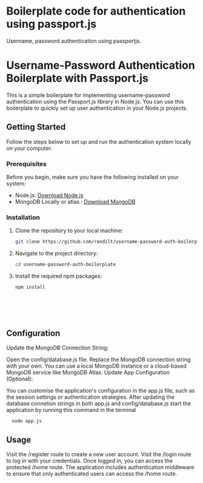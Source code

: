 
# Boilerplate code for authentication using passport.js 

Username, password authentication using passportjs.




# Username-Password Authentication Boilerplate with Passport.js

This is a simple boilerplate for implementing username-password authentication using the Passport.js library in Node.js. You can use this boilerplate to quickly set up user authentication in your Node.js projects.

## Getting Started

Follow the steps below to set up and run the authentication system locally on your computer.

### Prerequisites

Before you begin, make sure you have the following installed on your system:

- Node.js: [Download Node.js](https://nodejs.org/)
- MongoDB Locally or atlas : [Download MongoDB](https://www.mongodb.com/try/download/community)

### Installation

1. Clone the repository to your local machine:

   ```bash
   git clone https://github.com/randilt/username-password-auth-boilerplate.git

1. Navigate to the project directory:

   ```bash
   cd username-password-auth-boilerplate

1. Install the required npm packages:
   

   ```bash
   npm install


 
  



## Configuration

Update the MongoDB Connection String:

Open the config/database.js file.
Replace the MongoDB connection string with your own. You can use a local MongoDB instance or a cloud-based MongoDB service like MongoDB Atlas.
Update App Configuration (Optional):

You can customise the application's configuration in the app.js file, such as the session settings or authentication strategies. After updating the database connetion strings in both app.js and config/database.js start the application by running this command in the terminal
    
      node app.js

## Usage

Visit the /register route to create a new user account.
Visit the /login route to log in with your credentials.
Once logged in, you can access the protected /home route.
The application includes authentication middleware to ensure that only authenticated users can access the /home route.










